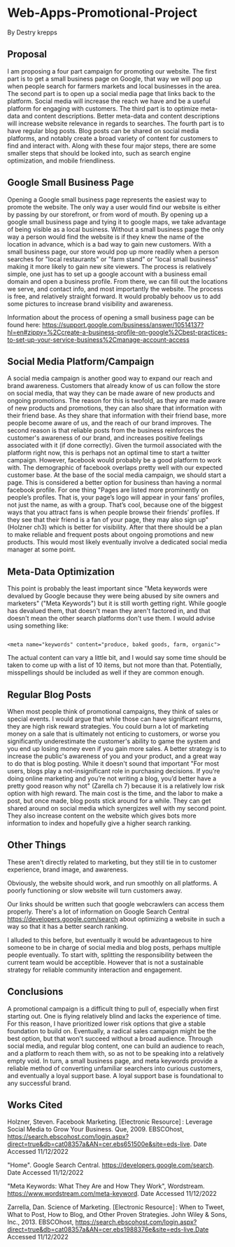 # Web-Apps-Promotional-Project
By Destry krepps

## Proposal

  I am proposing a four part campaign for promoting our website. The first part is to get a small business page on Google, that way we will pop up when people search for farmers markets and local businesses in the area. The second part is to open up a social media page that links back to the platform. Social media will increase the reach we have and be a useful platform for engaging with customers. The third part is to optimize meta-data and content descriptions. Better meta-data and content descriptions will increase website relevance in regards to searches. The fourth part is to have regular blog posts. Blog posts can be shared on social media platforms, and notably create a broad variety of content for customers to find and interact with. Along with these four major steps, there are some smaller steps that should be looked into, such as search engine optimization, and mobile friendliness.  

## Google Small Business Page

  Opening a Google small business page represents the easiest way to promote the website. The only way a user would find our website is either by passing by our storefront, or from word of mouth. By opening up a google small business page and tying it to google maps, we take advantage of being visible as a local business. Without a small business page the only way a person would find the website is if they knew the name of the location in advance, which is a bad way to gain new customers. With a small business page, our store would pop up more readily when a person searches for "local restaurants" or "farm stand" or "local small business" making it more likely to gain new site viewers. The process is relatively simple, one just has to set up a google account with a business email domain and open a business profile. From there, we can fill out the locations we serve, and contact info, and most importantly the website. The process is free, and relatively straight forward. It would probably behoov us to add some pictures to increase brand visibility and awareness.

Information about the process of opening a small business page can be found here: https://support.google.com/business/answer/10514137?hl=en#zippy=%2Ccreate-a-business-profile-on-google%2Cbest-practices-to-set-up-your-service-business%2Cmanage-account-access

## Social Media Platform/Campaign 

  A social media campaign is another good way to expand our reach and brand awareness. Customers that already know of us can follow the store on social media, that way they can be made aware of new products and ongoing promotions. The reason for this is twofold, as they are made aware of new products and promotions, they can also share that information with their friend base. As they share that information with their friend base, more people become aware of us, and the reach of our brand improves. The second reason is that reliable posts from the business reinforces the customer's awareness of our brand, and increases positive feelings associated with it (if done correctly). Given the turmoil associated with the platform right now, this is perhaps not an optimal time to start a twitter campaign. However, facebook would probably be a good platform to work with. The demographic of facebook overlaps pretty well with our expected customer base. At the base of the social media campaign, we should start a page. This is considered a better option for business than having a normal facebook profile. For one thing "Pages are listed more prominently on people’s profiles. That is, your page’s logo will appear in your fans’ profiles, not just the name, as with a group. That’s cool, because one of the biggest ways that you attract fans is when people browse their friends’ profiles. If they see that their friend is a fan of your page, they may also sign up" (Holzner ch3) which is better for visibility. After that there should be a plan to make reliable and frequent posts about ongoing promotions and new products. This would most likely eventually involve a dedicated social media manager at some point.


## Meta-Data Optimization

  This point is probably the least important since "Meta keywords were devalued by Google because they were being abused by site owners and marketers" ("Meta Keywords") but it is still worth getting right. While google has devalued them, that doesn't mean they aren't factored in, and that doesn't mean the other search platforms don't use them. I would advise using something like:

```

<meta name="keywords" content="produce, baked goods, farm, organic">

```

  The actual content can vary a little bit, and I would say some time should be taken to come up with a list of 10 items, but not more than that. Potentially, misspellings should be included as well if they are common enough.


## Regular Blog Posts

  When most people think of promotional campaigns, they think of sales or special events. I would argue that while those can have significant returns, they are high risk reward strategies. You could burn a lot of marketing money on a sale that is ultimately not enticing to customers, or worse you significantly underestimate the customer's ability to game the system and you end up losing money even if you gain more sales. A better strategy is to increase the public's awareness of you and your product, and a great way to do that is blog posting. While it doesn't sound that important "For most users, blogs play a not-insignificant role in purchasing decisions. If you’re doing online marketing and you’re not writing a blog, you’d better have a pretty good reason why not" (Zarella ch 7) because it is a relatively low risk option with high reward. The main cost is the time, and the labor to make a post, but once made, blog posts stick around for a while. They can get shared around on social media which synergizes well with my second point. They also increase content on the website which gives bots more information to index and hopefully give a higher search ranking.

## Other Things

  These aren't directly related to marketing, but they still tie in to customer experience, brand image, and awareness.

  Obviously, the website should work, and run smoothly on all platforms. A poorly functioning or slow website will turn customers away.

  Our links should be written such that google webcrawlers can access them properly. There's a lot of information on Google Search Central https://developers.google.com/search about optimizing a website in such a way so that it has a better search ranking.

  I alluded to this before, but eventually it would be advantageous to hire someone to be in charge of social media and blog posts, perhaps multiple people eventually. To start with, splitting the responsibility between the current team would be acceptible. However that is not a sustainable strategy for reliable community interaction and engagement. 


## Conclusions

  A promotional campaign is a difficult thing to pull of, especially when first starting out. One is flying relatively blind and lacks the experience of time. For this reason, I have prioritized lower risk options that give a stable foundation to build on. Eventually, a radical sales campaign might be the best option, but that won't succeed without a broad audience. Through social media, and regular blog content, one can build an audience to reach, and a platform to reach them with, so as not to be speaking into a relatively empty void. In turn, a small business page, and meta keywords provide a reliable method of converting unfamiliar searchers into curious customers, and eventually a loyal support base. A loyal support base is foundational to any successful brand.


## Works Cited

Holzner, Steven. Facebook Marketing. [Electronic Resource] : Leverage Social Media to Grow Your Business. Que, 2009. EBSCOhost,   https://search.ebscohost.com/login.aspx?direct=true&db=cat08357a&AN=cer.ebs651500e&site=eds-live. Date Accessed 11/12/2022

"Home". Google Search Central. https://developers.google.com/search. Date Accessed 11/12/2022 


"Meta Keywords: What They Are and How They Work", Wordstream. https://www.wordstream.com/meta-keyword. Date Accessed 11/12/2022

Zarrella, Dan. Science of Marketing. [Electronic Resource] : When to Tweet, What to Post, How to Blog, and Other Proven Strategies. John Wiley & Sons, Inc., 2013. EBSCOhost, https://search.ebscohost.com/login.aspx?direct=true&db=cat08357a&AN=cer.ebs1988376e&site=eds-live.Date Accessed 11/12/2022
